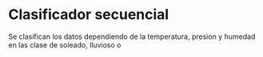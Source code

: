 # Clasificador secuencial
Se clasifican los datos dependiendo de la temperatura, presion y humedad
en las clase de soleado, lluvioso o 